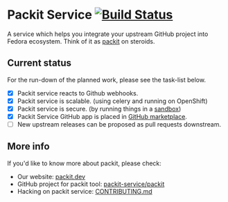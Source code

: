 # Packit Service [![Build Status](https://zuul-ci.org/gated.svg)](https://softwarefactory-project.io/zuul/t/local/builds?project=packit-service/packit-service)

A service which helps you integrate your upstream GitHub project into Fedora
ecosystem. Think of it as [packit](https://github.com/packit/packit) on
steroids.

## Current status

For the run-down of the planned work, please see the task-list below.

- [x] Packit service reacts to Github webhooks.
- [x] Packit service is scalable. (using celery and running on OpenShift)
- [x] Packit service is secure. (by running things in a [sandbox](https://github.com/packit/sandcastle/))
- [x] Packit Service GitHub app is placed in [GitHub marketplace](https://github.com/marketplace/packit-as-a-service).
- [ ] New upstream releases can be proposed as pull requests downstream.

## More info

If you'd like to know more about packit, please check:

- Our website: [packit.dev](https://packit.dev/)
- GitHub project for packit tool: [packit-service/packit](https://github.com/packit/packit)
- Hacking on packit service: [CONTRIBUTING.md](/CONTRIBUTING.md)

